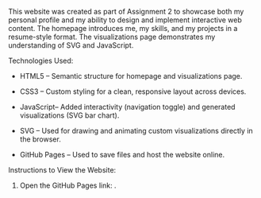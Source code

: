 This website was created as part of Assignment 2 to showcase both my personal profile and my ability to design and implement interactive web content. The homepage introduces me, my skills, and my projects in a resume-style format. The visualizations page demonstrates my understanding of SVG and JavaScript.

Technologies Used:

- HTML5 – Semantic structure for homepage and visualizations page.

- CSS3 – Custom styling for a clean, responsive layout across devices.

- JavaScript– Added interactivity (navigation toggle) and generated visualizations (SVG bar chart).

- SVG – Used for drawing and animating custom visualizations directly in the browser.

- GitHub Pages – Used to save files and host the website online.

Instructions to View the Website:

1. Open the GitHub Pages link: .